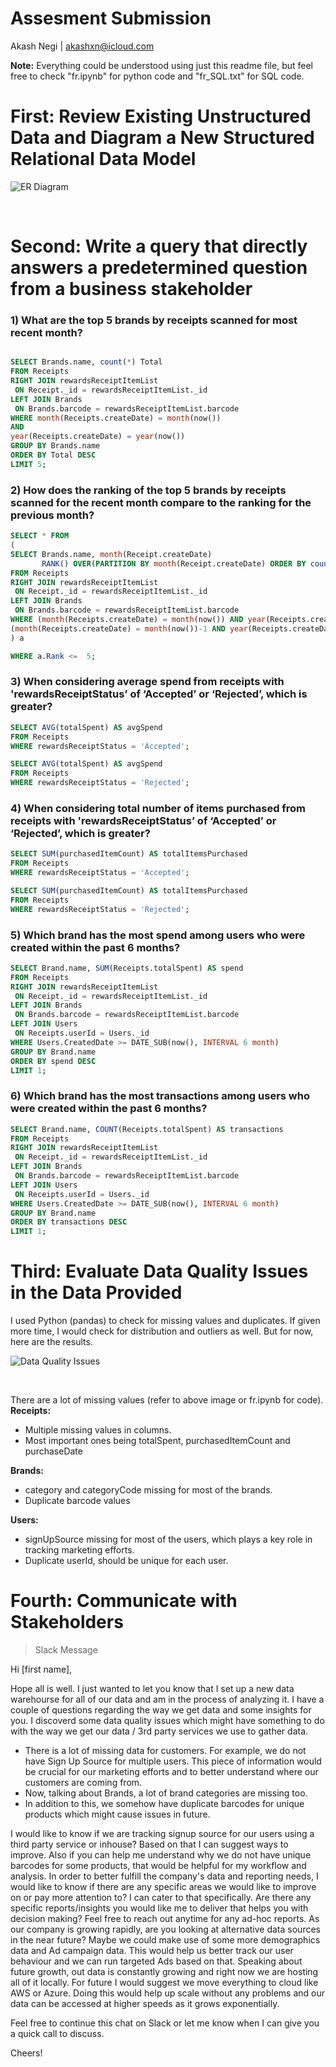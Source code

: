 # Assesment Submission
Akash Negi | akashxn@icloud.com

**Note:** Everything could be understood using just this readme file, but feel free to check "fr.ipynb" for python code and "fr_SQL.txt" for SQL code.
<br>

# First: Review Existing Unstructured Data and Diagram a New Structured Relational Data Model

![ER Diagram](FETCH_ER.jpg)

<br>


# Second: Write a query that directly answers a predetermined question from a business stakeholder

### 1) What are the top 5 brands by receipts scanned for most recent month?

```sql

SELECT Brands.name, count(*) Total
FROM Receipts
RIGHT JOIN rewardsReceiptItemList
 ON Receipt._id = rewardsReceiptItemList._id
LEFT JOIN Brands
 ON Brands.barcode = rewardsReceiptItemList.barcode
WHERE month(Receipts.createDate) = month(now())
AND
year(Receipts.createDate) = year(now())
GROUP BY Brands.name
ORDER BY Total DESC
LIMIT 5;

```

### 2) How does the ranking of the top 5 brands by receipts scanned for the recent month compare to the ranking for the previous month?

```sql
SELECT * FROM
(
SELECT Brands.name, month(Receipt.createDate)
       RANK() OVER(PARTITION BY month(Receipt.createDate) ORDER BY count(*) DESC) Rank
FROM Receipts
RIGHT JOIN rewardsReceiptItemList
 ON Receipt._id = rewardsReceiptItemList._id
LEFT JOIN Brands
 ON Brands.barcode = rewardsReceiptItemList.barcode
WHERE (month(Receipts.createDate) = month(now()) AND year(Receipts.createDate) = year(now())) OR 
(month(Receipts.createDate) = month(now())-1 AND year(Receipts.createDate) = year(now())-1)
) a

WHERE a.Rank <=  5;

```


### 3) When considering average spend from receipts with 'rewardsReceiptStatus’ of ‘Accepted’ or ‘Rejected’, which is greater?

```sql
SELECT AVG(totalSpent) AS avgSpend
FROM Receipts
WHERE rewardsReceiptStatus = 'Accepted';

SELECT AVG(totalSpent) AS avgSpend
FROM Receipts
WHERE rewardsReceiptStatus = 'Rejected';

```

### 4) When considering total number of items purchased from receipts with 'rewardsReceiptStatus’ of ‘Accepted’ or ‘Rejected’, which is greater?
```sql
SELECT SUM(purchasedItemCount) AS totalItemsPurchased
FROM Receipts
WHERE rewardsReceiptStatus = 'Accepted';

SELECT SUM(purchasedItemCount) AS totalItemsPurchased
FROM Receipts
WHERE rewardsReceiptStatus = 'Rejected';

```

### 5) Which brand has the most spend among users who were created within the past 6 months?
```sql
SELECT Brand.name, SUM(Receipts.totalSpent) AS spend
FROM Receipts
RIGHT JOIN rewardsReceiptItemList
 ON Receipt._id = rewardsReceiptItemList._id
LEFT JOIN Brands
 ON Brands.barcode = rewardsReceiptItemList.barcode
LEFT JOIN Users
 ON Receipts.userId = Users._id
WHERE Users.CreatedDate >= DATE_SUB(now(), INTERVAL 6 month)
GROUP BY Brand.name
ORDER BY spend DESC
LIMIT 1;
```


### 6) Which brand has the most transactions among users who were created within the past 6 months?
```sql
SELECT Brand.name, COUNT(Receipts.totalSpent) AS transactions
FROM Receipts
RIGHT JOIN rewardsReceiptItemList
 ON Receipt._id = rewardsReceiptItemList._id
LEFT JOIN Brands
 ON Brands.barcode = rewardsReceiptItemList.barcode
LEFT JOIN Users
 ON Receipts.userId = Users._id
WHERE Users.CreatedDate >= DATE_SUB(now(), INTERVAL 6 month)
GROUP BY Brand.name
ORDER BY transactions DESC
LIMIT 1;

```

# Third: Evaluate Data Quality Issues in the Data Provided

I used Python (pandas) to check for missing values and duplicates. If given more time, I would check for distribution and outliers as well. But for now, here are the results.

![Data Quality Issues](data_quality_issues.jpg)

<br>

There are a lot of missing values (refer to above image or fr.ipynb for code).
<br>
**Receipts:**
- Multiple missing values in columns.
- Most important ones being totalSpent, purchasedItemCount and purchaseDate

**Brands:**
- category and categoryCode missing for most of the brands.
- Duplicate barcode values

**Users:**
- signUpSource missing for most of the users, which plays a key role in tracking marketing efforts.
- Duplicate userId, should be unique for each user.



# Fourth: Communicate with Stakeholders

> Slack Message 

Hi [first name],

Hope all is well. I just wanted to let you know that I set up a new data warehourse for all of our data and am in the process of analyzing it. I have a couple of questions regarding the way we get data and some insights for you.
I discoverd some data quality issues which might have something to do with the way we get our data / 3rd party services we use to gather data.
- There is a lot of missing data for customers. For example, we do not have Sign Up Source for multiple users. This piece of information would be crucial for our marketing efforts and to better understand where our customers are coming from.
- Now, talking about Brands, a lot of brand categories are missing too. 
- In addition to this, we somehow have duplicate barcodes for unique products which might cause issues in future.

I would like to know if we are tracking signup source for our users using a third party service or inhouse? Based on that I can suggest ways to improve. Also if you can help me understand why we do not have unique barcodes for some products, that would be helpful for my workflow and analysis.
In order to better fulfill the company's data and reporting needs, I would like to know if there are any specific areas we would like to improve on or pay more attention to? I can cater to that specifically. Are there any specific reports/insights you would like me to deliver that helps you with decision making? Feel free to reach out anytime for any ad-hoc reports.
As our company is growing rapidly, are you looking at alternative data sources in the near future? Maybe we could make use of some more demographics data and Ad campaign data. This would help us better track our user behaviour and we can run targeted Ads based on that.
Speaking about future growth, out data is constantly growing and right now we are hosting all of it locally. For future I would suggest we move everything to cloud like AWS or Azure. Doing this would help up scale without any problems and our data can be accessed at higher speeds as it grows exponentially.

Feel free to continue this chat on Slack or let me know when I can give you a quick call to discuss.

Cheers!






